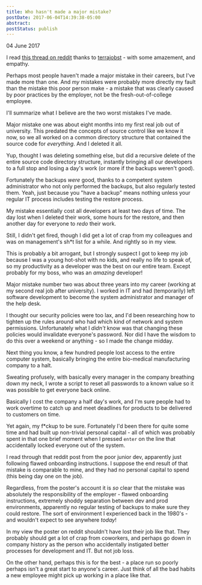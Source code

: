 ```yaml
---
title: Who hasn't made a major mistake?
postDate: 2017-06-04T14:39:38-05:00
abstract: 
postStatus: publish
---
```

04 June 2017

I read [this thread on reddit](https://np.reddit.com/r/cscareerquestions/comments/6ez8ag/accidentally_destroyed_production_database_on/) thanks to [terrajobst](https://twitter.com/terrajobst) - with some amazement, and empathy.

Perhaps most people haven't made a major mistake in their careers, but I've made more than one. And *my* mistakes were probably more directly my fault than the mistake this poor person make - a mistake that was clearly caused by poor practices by the employer, not be the fresh-out-of-college employee.

I'll summarize what I believe are the two worst mistakes I've made.

Major mistake one was about eight months into my first real job out of university. This predated the concepts of source control like we know it now, so we all worked on a common directory structure that contained the source code for *everything*. And I deleted it all.

Yup, thought I was deleting something else, but did a recursive delete of the entire source code directory structure, instantly bringing all our developers to a full stop and losing a day's work (or more if the backups weren't good).

Fortunately the backups *were* good, thanks to a competent system administrator who not only performed the backups, but also regularly tested them. Yeah, just because you "have a backup" means nothing unless your regular IT process includes testing the restore process.

My mistake essentially cost all developers at least two days of time. The day lost when I deleted their work, some hours for the restore, and then another day for everyone to *redo* their work.

Still, I didn't get fired, though I did get a lot of crap from my colleagues and was on management's sh\*t list for a while. And rightly so in my view.

This is probably a bit arrogant, but I strongly suspect I got to keep my job because I was a young hot-shot with no kids, and really no life to speak of, so my productivity as a developer was the best on our entire team. Except probably for my boss, who was an *amazing* developer!

Major mistake number two was about three years into my career (working at my second real job after university). I worked in IT and had (temporarily) left software development to become the system administrator and manager of the help desk.

I thought our security policies were too lax, and I'd been researching how to tighten up the rules around who had which kind of network and system permissions. Unfortunately what I *didn't* know was that changing these policies would invalidate everyone's password. Nor did I have the wisdom to do this over a weekend or anything - so I made the change midday.

Next thing you know, a few hundred people lost access to the entire computer system, basically bringing the entire bio-medical manufacturing company to a halt.

Sweating profusely, with basically every manager in the company breathing down my neck, I wrote a script to reset all passwords to a known value so it was possible to get everyone back online.

Basically I cost the company a half day's work, and I'm sure people had to work overtime to catch up and meet deadlines for products to be delivered to customers on time.

Yet again, my f\*ckup to be sure. Fortunately I'd been there for quite some time and had built up non-trivial personal capital - all of which was probably spent in that one brief moment when I pressed `enter` on the line that accidentally locked everyone out of the system.

I read through that reddit post from the poor junior dev, apparently just following flawed onboarding instructions. I suppose the end result of that mistake is comparable to mine, and they had no personal capital to spend (this being day one on the job).

Regardless, from the poster's account it is *so* clear that the mistake was absolutely the responsibility of the employer - flawed onboarding instructions, extremely shoddy separation between dev and prod environments, apparently no regular testing of backups to make sure they could restore. The sort of environment I experienced back in the 1980's - and wouldn't expect to see anywhere *today*!

In my view the poster on reddit shouldn't have lost their job like that. They probably should get a lot of crap from coworkers, and perhaps go down in company history as the person who accidentally instigated better processes for development and IT. But not job loss.

On the other hand, perhaps this is for the best - a place run so poorly perhaps isn't a great start to anyone's career. Just think of all the bad habits a new employee might pick up working in a place like that.
